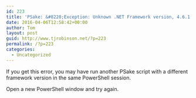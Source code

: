 ```yaml
---
id: 223
title: 'PSake: &#8220;Exception: Unknown .NET Framework version, 4.6.1 specified in 4.6.1.&#8221;'
date: 2016-04-06T12:58:42+00:00
author: Tom
layout: post
guid: http://www.tjrobinson.net/?p=223
permalink: /?p=223
categories:
  - Uncategorized
---
```

If you get this error, you may have run another PSake script with a different framework version in the same PowerShell session.

Open a new PowerShell window and try again.